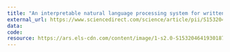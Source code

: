 ```yaml
---
title: "An interpretable natural language processing system for written medical examination assessment"
external_url: https://www.sciencedirect.com/science/article/pii/S153204641930187X
data:
code:
resource: https://ars.els-cdn.com/content/image/1-s2.0-S153204641930187X-ga1_lrg.jpg
---
```

